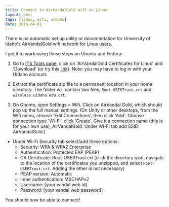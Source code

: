 ```yaml
---
title: Connect to AirVandalGold wifi on Linux
layout: post
tags: [linux, wifi, uidaho]
date: 2018-04-01
---
```


There is no automatic set up utility or documentation for University of Idaho's AirVandalGold wifi network for Linux users. 

I got it to work using these steps on Ubuntu and Fedora:

1. Go to [ITS Tools page](https://support.uidaho.edu/TDClient/KB/ArticleDet?ID=230), click on 'AirVandalGold Certificates for Linux' and 'Download' (or try this [link](https://downloads.uidaho.edu/Support/AVGCert-2016-10-27.zip)). Note: you may have to log in with your UIdaho account.

2. Extract the certificate zip file to a permanent location in your home directory. The folder will contain two files, `Root-USERTrust.crt` and `wireless.uidaho.edu.crt`.

3. On Gnome, open Settings > Wifi. Click on AirVandal Gold, which should pop up the full manual settings. (On Unity or other desktops, from the Wifi menu, choose 'Edit Connections', then click 'Add'. Choose connection type 'Wi-Fi', click 'Create'. Give it a connection name (this is for your own use), AirVandalGold. Under Wi-Fi tab add SSID: AirVandalGold.)

  - Under Wi-Fi Security tab select/add these options:
    - Security: WPA & WPA2 Enterprise
    - Authentication: Protected EAP (PEAP)
    - CA Certificate: Root-USERTrust.crt (click the directory icon, navigate to the location of the certificates you unzipped, and select `Root-USERTrust.crt`. Adding the other is not necessary)
    - PEAP version: Automatic
    - Inner authentication: MSCHAPv2
    - Username: [your vandal web id]
    - Password: [your vandal web password]

You should now be able to connect!

